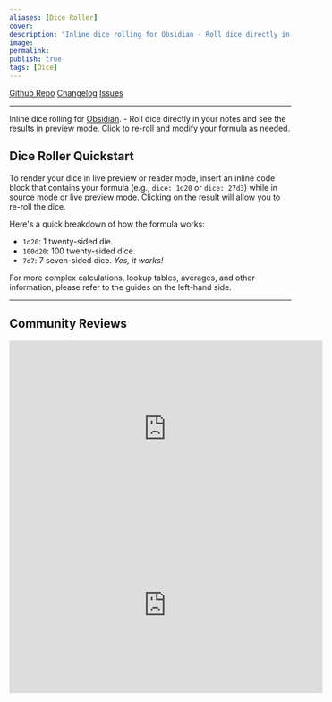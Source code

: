 ```yaml
---
aliases: [Dice Roller]
cover: 
description: "Inline dice rolling for Obsidian - Roll dice directly in your notes and see the results instantaneously."
image: 
permalink: 
publish: true
tags: [Dice]
---
```


[Github Repo](https://github.com/valentine195/obsidian-dice-roller "Repo") [Changelog](https://github.com/valentine195/obsidian-dice-roller/blob/799e72c12ae674672f31ed1d07b41d08fa6d3522/CHANGELOG.md "Changelog") [Issues](https://github.com/valentine195/obsidian-dice-roller/issues?q=is%3Aissue+is%3Aopen+sort%3Aupdated-desc "Issues")

---

Inline dice rolling for [Obsidian](http://obsidian.md "Obsidian"). - Roll dice directly in your notes and see the results in preview mode. Click to re-roll and modify your formula as needed.

## Dice Roller Quickstart

To render your dice in live preview or reader mode, insert an inline code block that contains your formula (e.g., `dice: 1d20` or `dice: 27d3`) while in source mode or live preview mode. Clicking on the result will allow you to re-roll the dice.

Here's a quick breakdown of how the formula works:

-   `1d20`: 1 twenty-sided die.
-   `100d20`: 100 twenty-sided dice.
-   `7d7`: 7 seven-sided dice. *Yes, it works!*

For more complex calculations, lookup tables, averages, and other information, please refer to the guides on the left-hand side.

---

## Community Reviews

<div class="#pretty-vid">
<iframe width="560" height="315" src="https://www.youtube-nocookie.com/embed/GDbuo9YtSw8" title="YouTube video player" frameborder="0" allow="accelerometer; autoplay; clipboard-write; encrypted-media; gyroscope; picture-in-picture; web-share" allowfullscreen></iframe>

<iframe width="560" height="315" src="https://www.youtube-nocookie.com/embed/wHA5gzPOPPM" title="YouTube video player" frameborder="0" allow="accelerometer; autoplay; clipboard-write; encrypted-media; gyroscope; picture-in-picture; web-share" allowfullscreen></iframe>
</div>
